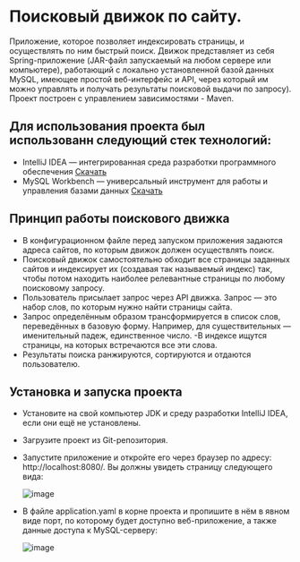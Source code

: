 Поисковый движок по сайту.
===========
Приложение, которое позволяет индексировать страницы, и осуществлять по ним быстрый поиск. Движок представляет из себя Spring-приложение (JAR-файл запускаемый на любом сервере или компьютере), работающий с локально установленной базой данных MySQL, имеющее простой веб-интерфейс и API, через который им можно управлять и получать результаты поисковой выдачи по запросу). Проект построен с управлением зависимостями - Maven.

Для использования проекта был использованн следующий стек технологий:
-----------
- IntelliJ IDEA — интегрированная среда разработки программного обеспечения [Скачать](https://www.jetbrains.com/idea/download/?section=windows)
- MySQL Workbench — универсальный инструмент для работы и управления базами данных [Скачать](https://dev.mysql.com/downloads/workbench/)

Принцип работы поискового движка
-----------
- В конфигурационном файле перед запуском приложения задаются адреса сайтов, по которым движок должен осуществлять поиск.
- Поисковый движок самостоятельно обходит все страницы заданных сайтов и индексирует их (создавая так называемый индекс) так, чтобы потом находить наиболее релевантные страницы по любому поисковому запросу.
- Пользователь присылает запрос через API движка. Запрос — это набор слов, по которым нужно найти страницы сайта.
- Запрос определённым образом трансформируется в список слов, переведённых в базовую форму. Например, для существительных — именительный падеж, единственное число.
-В индексе ищутся страницы, на которых встречаются все эти слова.
- Результаты поиска ранжируются, сортируются и отдаются пользователю.

Установка и запуска проекта
-----------

- Установите на свой компьютер JDK и среду разработки IntelliJ IDEA, если они ещё не установлены.
- Загрузите проект из Git-репозитория. 
- Запустите приложение и откройте его через браузер по адресу: http://localhost:8080/. Вы должны увидеть страницу следующего вида:
  
  ![image](https://github.com/user-attachments/assets/f4be93fe-de70-4ae8-a366-5c49678d84ba)
  
- В файле application.yaml в корне проекта и пропишите в нём в явном виде порт, по которому будет доступно веб-приложение, а также данные доступа к MySQL-серверу:

  ![image](https://github.com/user-attachments/assets/09b2627b-68b6-46eb-a626-0e25df996c28)

  





